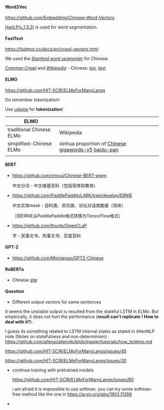 

#### Word2Vec

https://github.com/Embedding/Chinese-Word-Vectors

[HanLP(v_1.5.3)](https://github.com/hankcs/HanLP) is used for word segmentation.





#### FastText

https://fasttext.cc/docs/en/crawl-vectors.html

We used the [*Stanford word segmenter*](https://nlp.stanford.edu/software/segmenter.html) for Chinese.

[*Common Crawl*](http://commoncrawl.org/) and [*Wikipedia*](https://www.wikipedia.org/) - Chinese: [bin](https://dl.fbaipublicfiles.com/fasttext/vectors-crawl/cc.zh.300.bin.gz), [text](https://dl.fbaipublicfiles.com/fasttext/vectors-crawl/cc.zh.300.vec.gz) 



#### ELMO

https://github.com/HIT-SCIR/ELMoForManyLangs

Do remember tokenization!

Use [udpipe](http://ufal.mff.cuni.cz/udpipe) for **tokenization**!

| ELMO                     |                                                              |      |
| ------------------------ | ------------------------------------------------------------ | ---- |
| traditional Chinese ELMo | Wikipedia                                                    |      |
| simplified-Chinese ELMo  | xinhua proportion of [Chinese gigawords-v5](https://catalog.ldc.upenn.edu/ldc2011t13) [baidu-pan](https://pan.baidu.com/s/1RNKnj6hgL-2orQ7f38CauA) |      |
|                          |                                                              |      |



#### BERT

+ <https://github.com/ymcui/Chinese-BERT-wwm>

  中文分词 - 中文维基百科（包括简体和繁体）

+ <https://github.com/PaddlePaddle/LARK/tree/develop/ERNIE>

  中文实体mask - 百科类、资讯类、论坛对话类数据（简体）

  （将ERNIE从PaddlePaddle格式转换为TensorFlow格式）

+ <https://github.com/thunlp/OpenCLaP>

  字 - 民事文书、刑事文书、百度百科                                                                                                                                 



#### GPT-2

+ <https://github.com/Morizeyao/GPT2-Chinese>

#### RoBERTa

+ Chinese [site](<https://github.com/brightmart/roberta_zh>) 



#### Question

+ Different output vectors for same sentences

It seems the unstable output is resulted from the stateful LSTM in ELMo. But empirically, it does not hurt the performance (**result can't replicate ! How to deal with it?**).

I guess its something related to LSTM internal states as stated in AllenNLP note (Notes on statefulness and non-determinism) :
<https://github.com/allenai/allennlp/blob/master/tutorials/how_to/elmo.md>

https://github.com/HIT-SCIR/ELMoForManyLangs/issues/45

https://github.com/HIT-SCIR/ELMoForManyLangs/issues/30

+ continue training with pretrained models

  https://github.com/HIT-SCIR/ELMoForManyLangs/issues/60

  i am afraid it is impossible to use softmax. you can try some softmax-free method like the one in <https://arxiv.org/abs/1902.11269>

  

+ 









